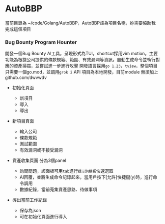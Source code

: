 # AutoBBP
當前目錄為 ~/code/Golang/AutoBBP，AutoBBP該為項目名稱，妳需要協助我完成這個項目

### Bug Bounty Program Hounter
開發一個Bug Bounty AI工具，呈現形式為TUI，shortcut採用vim motion，主要功能為根據公司提供的條款規範、範圍、有效漏洞等資訊，自動生成命令並執行對應的資產掃描，並嘗試進一步進行攻擊
開發語言採用`go 1.23`，`tview`，整個項目只需要一個go.mod，並調用`grok 2` API
項目為本地開發，目前module 無須加上 github.com/dwvwdv


- 初始化頁面
    - 新項目
    - 導入
    - 導出

- 新項目頁面
    - 輸入公司 
    - 條款規範 
    - 測試範圍
    - 有效漏洞或不接受漏洞

- 資產收集頁面 分為3個panel
    - 詢問問題，該面板可用`tab`進行`提示詞模板`快速選取
    - AI回覆，並將生成命令記錄起來，當用戶按下[允許]快捷鍵(y)時，進行命令調用
    - 數據紀錄，當前蒐集資產思路、待做事項

- 導出當前工作紀錄
    - 保存為json
    - 可在初始化頁面進行導入

